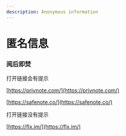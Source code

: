 ```yaml
---
description: Anonymous information
---
```


# 匿名信息

### 阅后即焚

打开链接会有提示

[https://privnote.com/](https://privnote.com/)

[https://safenote.co/](https://safenote.co/)

打开链接没有提示

[https://flx.im/](https://flx.im/)

